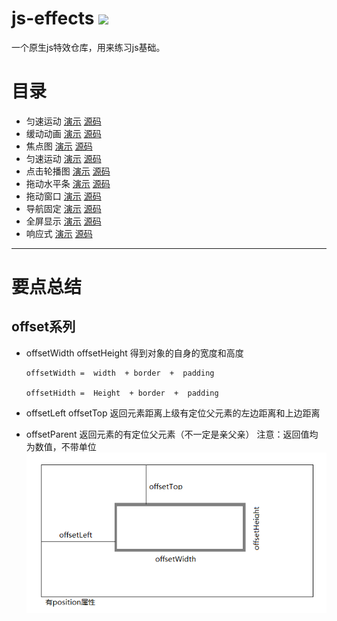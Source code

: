 # js-effects  ![](https://img.shields.io/shippable/5444c5ecb904a4b21567b0ff.svg?maxAge=2592000)
一个原生js特效仓库，用来练习js基础。

# 目录
- 匀速运动 [演示](http://arthas.com.cn/js-effects/lesson01/index.html)  [源码](https://github.com/mohong/js-effects/blob/master/lesson01/index.html)
- 缓动动画 [演示](http://arthas.com.cn/js-effects/lesson02/index.html)  [源码](https://github.com/mohong/js-effects/blob/master/lesson02/index.html)
- 焦点图 [演示](http://arthas.com.cn/js-effects/lesson03/index.html)  [源码](https://github.com/mohong/js-effects/blob/master/lesson03/index.html)
- 匀速运动 [演示](http://arthas.com.cn/js-effects/lesson04/index.html)  [源码](https://github.com/mohong/js-effects/blob/master/lesson04/index.html)
- 点击轮播图 [演示](http://arthas.com.cn/js-effects/lesson05/index.html)  [源码](https://github.com/mohong/js-effects/blob/master/lesson05/index.html)
- 拖动水平条 [演示](http://arthas.com.cn/js-effects/lesson06/index.html)  [源码](https://github.com/mohong/js-effects/blob/master/lesson06/index.html)
- 拖动窗口 [演示](http://arthas.com.cn/js-effects/lesson07/index.html)  [源码](https://github.com/mohong/js-effects/blob/master/lesson07/index.html)
- 导航固定 [演示](http://arthas.com.cn/js-effects/lesson08/index.html)  [源码](https://github.com/mohong/js-effects/blob/master/lesson08/index.html)
- 全屏显示 [演示](http://arthas.com.cn/js-effects/lesson09/index.html)  [源码](https://github.com/mohong/js-effects/blob/master/lesson09/index.html)
- 响应式 [演示](http://arthas.com.cn/js-effects/lesson10/index.html)  [源码](https://github.com/mohong/js-effects/blob/master/lesson10/index.html)
------

# 要点总结

## offset系列

- offsetWidth offsetHeight
 得到对象的自身的宽度和高度
    
    ``` 
    offsetWidth =  width  + border  +  padding
     
    offsetHidth =  Height  + border  +  padding
    ```
- offsetLeft  offsetTop
 返回元素距离上级有定位父元素的左边距离和上边距离
    
- offsetParent
 返回元素的有定位父元素（不一定是亲父亲）
 注意：返回值均为数值，不带单位
![offset一部分关系图](gif/offset.png)


